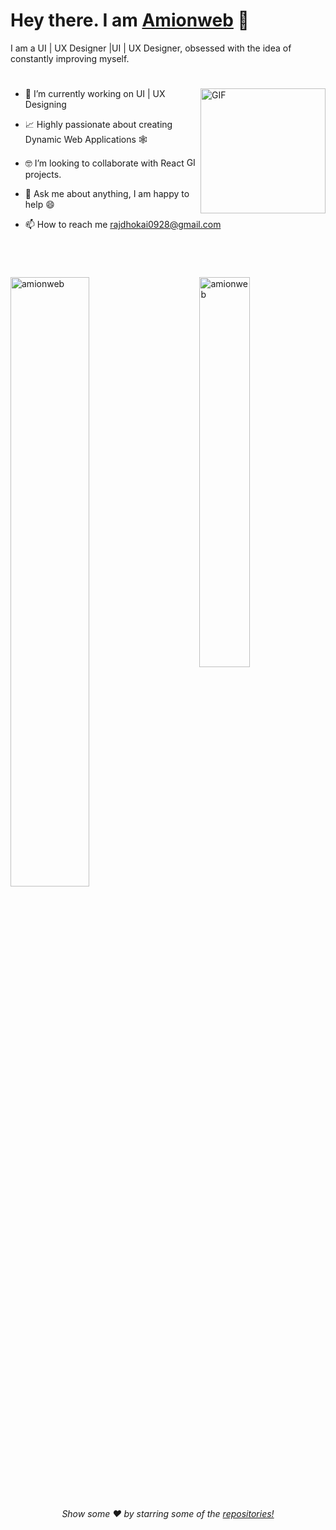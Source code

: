 <!---
amionweb/amionweb is a ✨ special ✨ repository because its `README.md` (this file) appears on your GitHub profile.
You can click the Preview link to take a look at your changes.
--->
# Hey there. I am [Amionweb](https://github.com/amionweb) 👋

<!--<p align="left"> 
	<img src="https://komarev.com/ghpvc/?username=amionweb&color=blue" alt="amionweb" /> 
</p>--> 

I am a UI | UX Designer |UI | UX Designer, obsessed with the idea of constantly improving myself.
<br>
 #
<img align="right" height="200px" alt="GIF" src="https://i.pinimg.com/originals/e4/26/70/e426702edf874b181aced1e2fa5c6cde.gif" />

- 🔭 I’m currently working on UI | UX Designing <br/>

- 📈 Highly passionate about creating Dynamic Web Applications 🕸 <br/>

- 🤓 I’m looking to collaborate with React <img height="15px" alt="GIF" src="https://upload.wikimedia.org/wikipedia/commons/a/a7/React-icon.svg" /> projects. <br/>

- 💬 Ask me about anything, I am happy to help 😄 <br/>
- 📫 How to reach me rajdhokai0928@gmail.com <br/>

#
<br>
<p> <img src="https://github-readme-stats.vercel.app/api?username=amionweb&show_icons=true" alt="amionweb" width="50%"/> 
<img src="https://github-readme-stats.vercel.app/api/top-langs/?username=amionweb&layout=compact" alt="amionweb" align="right" width="40%"/> </p>


<p align="center">
<h6 align="center">Show some ❤️ by starring some of the <a href="https://github.com/amionweb?tab=repositories"> repositories!</a></h6>
</p>
